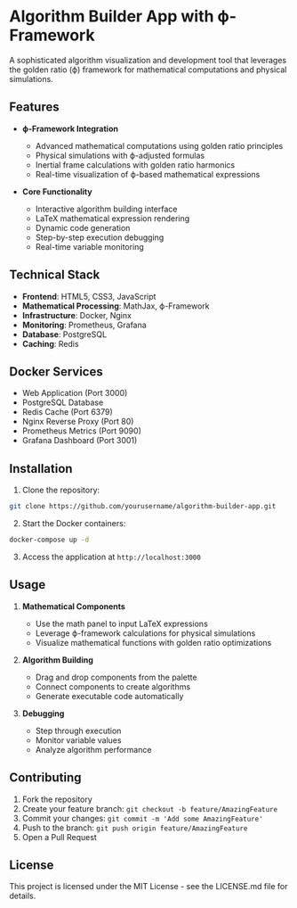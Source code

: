 # Algorithm Builder App with ϕ-Framework

A sophisticated algorithm visualization and development tool that leverages the golden ratio (ϕ) framework for mathematical computations and physical simulations.

## Features

- **ϕ-Framework Integration**
  - Advanced mathematical computations using golden ratio principles
  - Physical simulations with ϕ-adjusted formulas
  - Inertial frame calculations with golden ratio harmonics
  - Real-time visualization of ϕ-based mathematical expressions

- **Core Functionality**
  - Interactive algorithm building interface
  - LaTeX mathematical expression rendering
  - Dynamic code generation
  - Step-by-step execution debugging
  - Real-time variable monitoring

## Technical Stack

- **Frontend**: HTML5, CSS3, JavaScript
- **Mathematical Processing**: MathJax, ϕ-Framework
- **Infrastructure**: Docker, Nginx
- **Monitoring**: Prometheus, Grafana
- **Database**: PostgreSQL
- **Caching**: Redis

## Docker Services

- Web Application (Port 3000)
- PostgreSQL Database
- Redis Cache (Port 6379)
- Nginx Reverse Proxy (Port 80)
- Prometheus Metrics (Port 9090)
- Grafana Dashboard (Port 3001)

## Installation

1. Clone the repository:
```bash
git clone https://github.com/yourusername/algorithm-builder-app.git
```

2. Start the Docker containers:
```bash
docker-compose up -d
```

3. Access the application at `http://localhost:3000`

## Usage

1. **Mathematical Components**
   - Use the math panel to input LaTeX expressions
   - Leverage ϕ-framework calculations for physical simulations
   - Visualize mathematical functions with golden ratio optimizations

2. **Algorithm Building**
   - Drag and drop components from the palette
   - Connect components to create algorithms
   - Generate executable code automatically

3. **Debugging**
   - Step through execution
   - Monitor variable values
   - Analyze algorithm performance

## Contributing

1. Fork the repository
2. Create your feature branch: `git checkout -b feature/AmazingFeature`
3. Commit your changes: `git commit -m 'Add some AmazingFeature'`
4. Push to the branch: `git push origin feature/AmazingFeature`
5. Open a Pull Request

## License

This project is licensed under the MIT License - see the LICENSE.md file for details.
